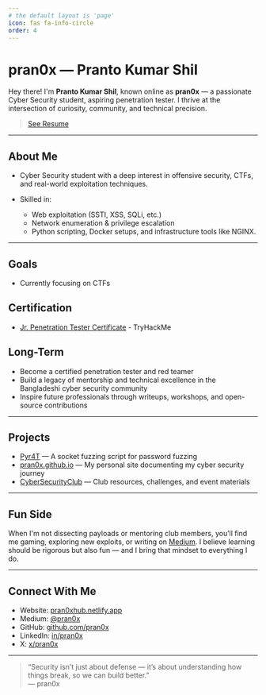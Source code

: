 ```yaml
---
# the default layout is 'page'
icon: fas fa-info-circle
order: 4
---
```


# pran0x — Pranto Kumar Shil

Hey there! I'm **Pranto Kumar Shil**, known online as **pran0x** — a passionate Cyber Security student, aspiring penetration tester. I thrive at the intersection of curiosity, community, and technical precision.
> [See Resume]()

---

## About Me

- Cyber Security student with a deep interest in offensive security, CTFs, and real-world exploitation techniques.

- Skilled in:
  - Web exploitation (SSTI, XSS, SQLi, etc.)
  - Network enumeration & privilege escalation
  - Python scripting, Docker setups, and infrastructure tools like NGINX.

---

## Goals
- Currently focusing on CTFs

## Certification
- [Jr. Penetration Tester Certificate](https://tryhackme.com/certificate/THM-IJ3PBV2KDQ) - TryHackMe
## Long-Term
- Become a certified penetration tester and red teamer
- Build a legacy of mentorship and technical excellence in the Bangladeshi cyber security community
- Inspire future professionals through writeups, workshops, and open-source contributions

---

## Projects

- [Pyr4T](https://github.com/pran0x/Pyr4T) — A socket fuzzing script for password fuzzing
- [pran0x.github.io](https://github.com/pran0x/pran0x.github.io) — My personal site documenting my cyber security journey
- [CyberSecurityClub](https://github.com/pran0x/CyberSecurityClub) — Club resources, challenges, and event materials

---

## Fun Side

When I'm not dissecting payloads or mentoring club members, you’ll find me gaming, exploring new exploits, or writing on [Medium](https://medium.com/@pran0x). I believe learning should be rigorous but also fun — and I bring that mindset to everything I do.

---

## Connect With Me

- Website: [pran0xhub.netlify.app](https://pran0xhub.netlify.app)
- Medium: [@pran0x](https://medium.com/@pran0x)
- GitHub: [github.com/pran0x](https://github.com/pran0x)
- LinkedIn: [in/pran0x](https://linkedin.com/in/pran0x)
- X: [x/pran0x](https://www.x.com/pran0x)

---

> “Security isn’t just about defense — it’s about understanding how things break, so we can build better.”  
> — pran0x

